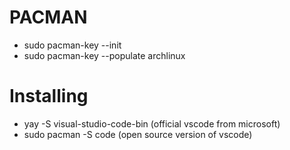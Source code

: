 # PACMAN
- sudo pacman-key --init
- sudo pacman-key --populate archlinux

# Installing
- yay -S visual-studio-code-bin (official vscode from microsoft)
- sudo pacman -S code (open source version of vscode)
